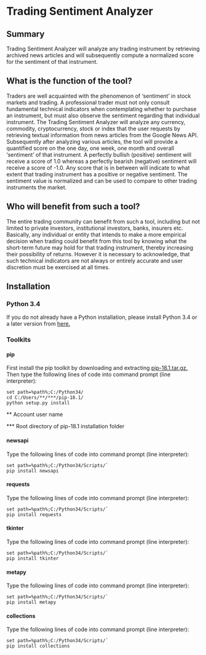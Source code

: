 # Trading Sentiment Analyzer

## Summary
Trading Sentiment Analyzer will analyze any trading instrument by retrieving archived news articles and will subsequently compute a normalized score for the sentiment of that instrument.

## What is the function of the tool?
Traders are well acquainted with the phenomenon of ‘sentiment’ in stock markets and trading. A professional trader must not only consult fundamental technical indicators when contemplating whether to purchase an instrument, but must also observe the sentiment regarding that individual instrument. The Trading Sentiment Analyzer will analyze any currency, commodity, cryptocurrency, stock or index that the user requests by retrieving textual information from news articles from the Google News API. Subsequently after analyzing various articles, the tool will provide a quantified score on the one day, one week, one month and overall ‘sentiment’ of that instrument. A perfectly bullish (positive) sentiment will receive a score of 1.0 whereas a perfectly bearish (negative) sentiment will receive a score of -1.0. Any score that is in between will indicate to what extent that trading instrument has a positive or negative sentiment. The sentiment value is normalized and can be used to compare to other trading instruments the market. 

## Who will benefit from such a tool?
The entire trading community can benefit from such a tool, including but not limited to private investors, institutional investors, banks, insurers etc. Basically, any individual or entity that intends to make a more empirical decision when trading could benefit from this tool by knowing what the short-term future may hold for that trading instrument, thereby increasing their possibility of returns. However it is necessary to acknowledge, that such technical indicators are not always or entirely accurate and user discretion must be exercised at all times.

## Installation

### Python 3.4
If you do not already have a Python installation, please install Python 3.4 or a later version from [here.](https://www.python.org/downloads/release/python-340/)

### Toolkits

#### pip
First install the pip toolkit by downloading and extracting [pip-18.1.tar.gz.](https://pypi.org/project/pip/#files)
Then type the following lines of code into command prompt (line interpreter):

```
set path=%path%;C:/Python34/
cd C:/Users/**/***/pip-18.1/
python setup.py install
```

** Account user name

*** Root directory of pip-18.1 installation folder

#### newsapi
Type the following lines of code into command prompt (line interpreter):

```
set path=%path%;C:/Python34/Scripts/`
pip install newsapi
```

#### requests
Type the following lines of code into command prompt (line interpreter):

```
set path=%path%;C:/Python34/Scripts/`
pip install requests
```

#### tkinter
Type the following lines of code into command prompt (line interpreter):

```
set path=%path%;C:/Python34/Scripts/`
pip install tkinter
```

#### metapy
Type the following lines of code into command prompt (line interpreter):

```
set path=%path%;C:/Python34/Scripts/`
pip install metapy
```

#### collections
Type the following lines of code into command prompt (line interpreter):

```
set path=%path%;C:/Python34/Scripts/`
pip install collections
```
